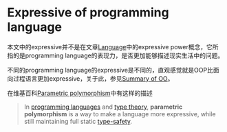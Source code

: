 # Expressive of programming language

本文中的expressive并不是在文章[Language](https://dengking.github.io/Post/Language/Language/)中的expressive power概念，它所指的是programming language的表现力，是否更加能够描述现实生活中的问题。

不同的programming language的expressive是不同的，直观感觉就是OOP比面向过程语言更加expressive，关于此，参见[Summary of OO](./Programming-paradigm/Object-oriented-programming/Summary-of-OO.md)。

在维基百科[Parametric polymorphism](https://en.wikipedia.org/wiki/Parametric_polymorphism)中有这样的描述

> In [programming languages](https://en.wikipedia.org/wiki/Programming_language) and [type theory](https://en.wikipedia.org/wiki/Type_theory), **parametric polymorphism** is a way to make a language more expressive, while still maintaining full static [type-safety](https://en.wikipedia.org/wiki/Type-safety).
